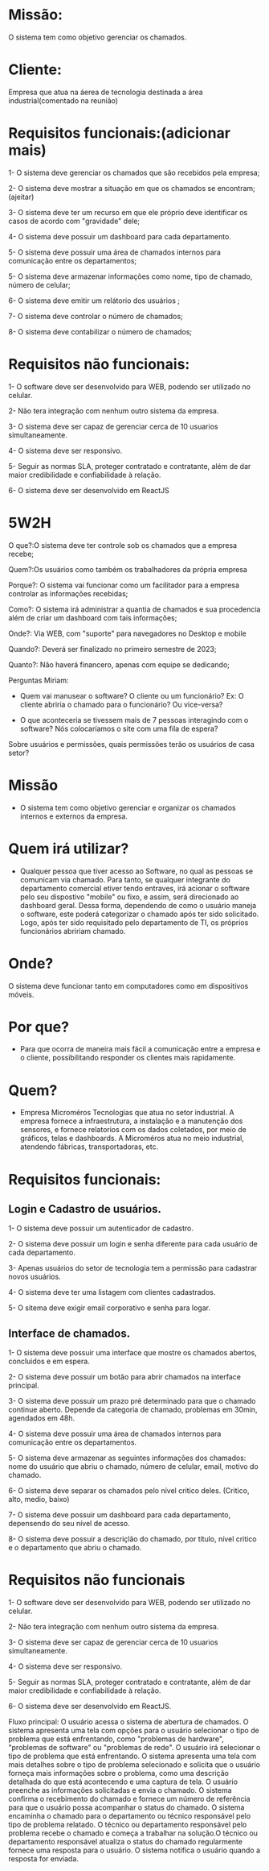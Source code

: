  # Missão: 
 O sistema tem como objetivo gerenciar os chamados.


# Cliente: 
Empresa que atua na áerea de tecnologia destinada a área industrial(comentado na reunião)


# Requisitos funcionais:(adicionar mais)

1- O sistema deve gerenciar os chamados que são recebidos pela empresa;

2- O sistema deve mostrar a situação em que os chamados se encontram;(ajeitar)

3- O sistema deve ter um recurso em que ele próprio deve identificar os casos de acordo com  "gravidade" dele;

4- O sistema deve possuir um dashboard para cada departamento.

5- O sistema deve possuir uma área de chamados internos para comunicação entre os departamentos;

5- O sistema deve armazenar informações como nome, tipo de chamado, número de celular;

6- O sistema deve emitir um relátorio dos usuários ;

7- O sistema deve controlar o número de chamados;

8- O sistema deve contabilizar o número de chamados;


# Requisitos não funcionais:

1- O software deve ser desenvolvido para WEB, podendo ser utilizado no celular.

2- Não tera integração com nenhum outro sistema da empresa.

3- O sistema deve ser capaz de gerenciar cerca de 10 usuarios simultaneamente.

4- O sistema deve ser responsivo.

5- Seguir as normas SLA, proteger contratado e contratante, além de dar maior credibilidade e confiabilidade à relação.

6- O sistema deve ser desenvolvido em ReactJS


# 5W2H

O que?:O sistema deve ter controle sob os chamados que a empresa recebe;

Quem?:Os usuários como também os trabalhadores da própria empresa

Porque?: O sistema vai funcionar como um facilitador para a empresa controlar as informações recebidas;

Como?: O sistema irá administrar a quantia de chamados e sua procedencia além de criar um dashboard com tais informações;

Onde?: Via WEB, com "suporte" para navegadores no Desktop e mobile

Quando?: Deverá ser finalizado no primeiro semestre de 2023;

Quanto?: Não haverá financero, apenas com equipe se dedicando;




Perguntas Miriam:

- Quem vai manusear o software? O cliente ou um funcionário?
Ex: O cliente abriria o chamado para o funcionário? Ou vice-versa?

- O que aconteceria se tivessem mais de 7 pessoas interagindo com o software? Nós colocaríamos o site com uma fila de espera?


Sobre usuários e permissões, quais permissões terão os usuários de casa setor?



# Missão

* O sistema tem como objetivo gerenciar e organizar os chamados internos e externos da empresa.

# Quem irá utilizar?

* Qualquer pessoa que tiver acesso ao Software, no qual as pessoas se comunicam via chamado. Para tanto, se qualquer integrante do departamento comercial etiver tendo entraves, irá acionar o software pelo seu dispostivo "mobile" ou fixo, e assim, será direcionado ao dashboard geral. Dessa forma, dependendo de como o usuário maneja o software, este poderá categorizar o chamado após ter sido solicitado. Logo, após ter sido requisitado pelo departamento de TI, os próprios funcionários abririam chamado.

# Onde?

O sistema deve funcionar tanto em computadores como em dispositivos móveis.

# Por que?

* Para que ocorra de maneira mais fácil a comunicação entre a empresa e o cliente, possibilitando responder os clientes mais rapidamente.

# Quem?

* Empresa Microméros Tecnologias que atua no setor industrial. A empresa fornece a infraestrutura, a instalação e a manutenção dos sensores, e fornece relatorios com os dados coletados, por meio de gráficos, telas e dashboards. A Microméros atua no meio industrial, atendendo fábricas, transportadoras, etc.

# Requisitos funcionais:

## Login e Cadastro de usuários.

  1- O sistema deve possuir um autenticador de cadastro.
  
  2- O sistema deve possuir um login e senha diferente para cada usuário de cada departamento.
  
  3- Apenas usuários do setor de tecnologia tem a permissão para cadastrar novos usuários.
  
  4- O sistema deve ter uma listagem com clientes cadastrados.
  
  5- O sitema deve exigir email corporativo e senha para logar.
  
## Interface de chamados.

  1- O sistema deve possuir uma interface que mostre os chamados abertos, concluidos e em espera.
  
  2- O sistema deve possuir um botão para abrir chamados na interface principal.
  
  3- O sistema deve possuir um prazo pré determinado para que o chamado continue aberto. Depende da categoria de chamado, problemas em 30min, agendados em 48h.
  
  4- O sistema deve possuir uma área de chamados internos para comunicação entre os departamentos.
  
  5- O sistema deve armazenar as seguintes informações dos chamados: nome do usuário que abriu o chamado, número de celular, email, motivo do chamado.
  
  6- O sistema deve separar os chamados pelo nível critico deles. (Critico, alto, medio, baixo)
  
  7- O sistema deve possuir um dashboard para cada departamento, depensendo do seu nível de acesso.
  
  8- O sistema deve possuir a descriçlão do chamado, por título, nível critico e o departamento que abriu o chamado.

# Requisitos não funcionais

1- O software deve ser desenvolvido para WEB, podendo ser utilizado no celular.

2- Não tera integração com nenhum outro sistema da empresa.

3- O sistema deve ser capaz de gerenciar cerca de 10 usuarios simultaneamente.

4- O sistema deve ser responsivo.

5- Seguir as normas SLA, proteger contratado e contratante, além de dar maior credibilidade e confiabilidade à relação.

6- O sistema deve ser desenvolvido em ReactJS.





Fluxo principal: O usuário acessa o sistema de abertura de chamados. O sistema apresenta uma tela com opções para o usuário selecionar o tipo de problema que está enfrentando, como "problemas de hardware", "problemas de software" ou "problemas de rede". O usuário irá selecionar o tipo de problema que está enfrentando. O sistema apresenta uma tela com mais detalhes sobre o tipo de problema selecionado e solicita que o usuário forneça mais informações sobre o problema, como uma descrição detalhada do que está acontecendo e uma captura de tela. O usuário preenche as informações solicitadas e envia o chamado. O sistema confirma o recebimento do chamado e fornece um número de referência para que o usuário possa acompanhar o status do chamado. O sistema encaminha o chamado para o departamento ou técnico responsável pelo tipo de problema relatado. O técnico ou departamento responsável pelo problema recebe o chamado e começa a trabalhar na solução.O técnico ou departamento responsável atualiza o status do chamado regularmente fornece uma resposta para o usuário. O sistema notifica o usuário quando a resposta for enviada.
